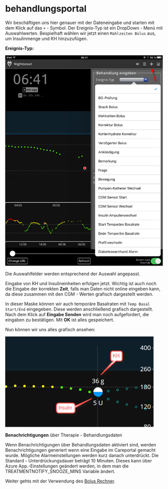 # behandlungsportal



Wir beschäftigen uns hier genauer mit der Dateneingabe und starten mit dem Klick auf das `+` - Symbol. Der Ereignis-Typ ist ein DropDown - Menü mit Auswahlwerten. Bespielhaft wählen wir jetzt einen `Mahlzeiten Bolus` aus, um Insulinmenge und KH hinzuzufügen.


**Ereignis-Typ:**

![nightscout_careportal](../images/nightscout/nightscout_careportal.jpg)


Die Auswahlfelder werden entsprechend der Auswahl angepasst.

Eingabe von KH und Insulineinheiten erfolgen jetzt. Wichtig ist auch noch die Eingabe der
korrekten **Zeit**, falls man Daten nicht online eingeben kann, da diese zusammen mit den CGM - Werten grafisch dargestellt werden.

In dieser Maske können wir auch temporäre Basalraten mit `Temp Basal Start/End` eingegeben. Diese werden anschließend grafisch dargestellt.
Nach dem Klick auf **Eingabe Senden** wird man noch aufgefordert, die eingaben zu bestätigen. Mit **OK** ist alles gespeichert.




Nun können wir uns  alles grafisch ansehen:

![nightscout_cp_entries](../images/nightscout/nightscout_cp_entries.jpg)



**Benachrichtigungen** über Therapie - Behandlungsdaten

Wenn Benachrichtigungen über Behandlungsdaten aktiviert sind, werden Benachrichtigungen generiert wenn eine Eingabe im Careportal gemacht wurde. Mögliche Alarmeinstellungen werden kurz danach unterdrückt. Die Standard - Unterdrückungsdauer beträgt 10 Minuten. Dieses kann über Azure App.-Einstellungen geändert werden, in dem man die TREATMENTNOTIFY_SNOOZE_MINS
Variable ändert.



Weiter gehts mit der  Verwendung des  [Bolus Rechner](../nightscout/boluscalculator.md).
